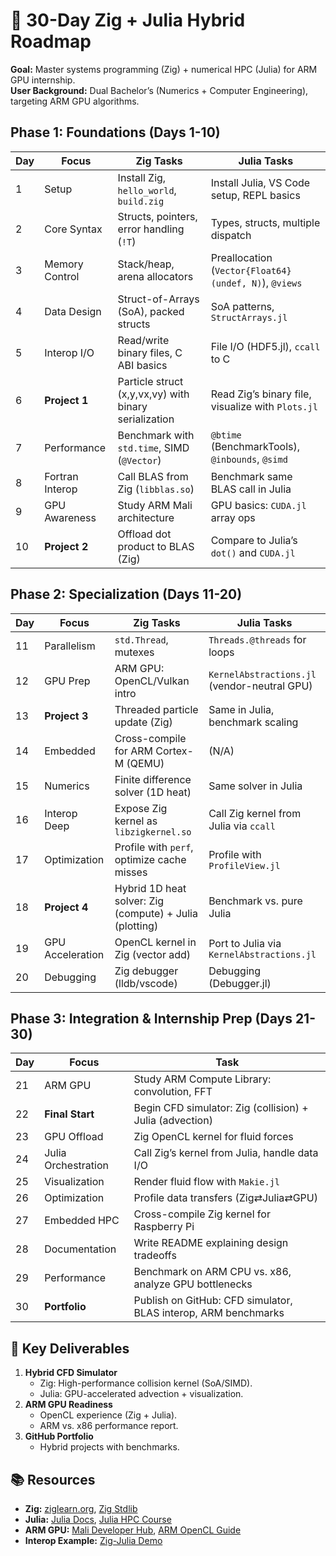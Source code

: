 # 🚀 30-Day Zig + Julia Hybrid Roadmap  
**Goal:** Master systems programming (Zig) + numerical HPC (Julia) for ARM GPU internship.  
**User Background:** Dual Bachelor’s (Numerics + Computer Engineering), targeting ARM GPU algorithms.  

## Phase 1: Foundations (Days 1-10)  
| Day | Focus          | Zig Tasks                                                                 | Julia Tasks                                                               |  
|-----|----------------|---------------------------------------------------------------------------|---------------------------------------------------------------------------|  
| 1   | Setup          | Install Zig, `hello_world`, `build.zig`                                   | Install Julia, VS Code setup, REPL basics                                |  
| 2   | Core Syntax    | Structs, pointers, error handling (`!T`)                                  | Types, structs, multiple dispatch                                        |  
| 3   | Memory Control | Stack/heap, arena allocators                                              | Preallocation (`Vector{Float64}(undef, N)`), `@views`                    |  
| 4   | Data Design    | Struct-of-Arrays (SoA), packed structs                                    | SoA patterns, `StructArrays.jl`                                          |  
| 5   | Interop I/O    | Read/write binary files, C ABI basics                                     | File I/O (HDF5.jl), `ccall` to C                                         |  
| 6   | **Project 1**  | Particle struct (x,y,vx,vy) with binary serialization                     | Read Zig’s binary file, visualize with `Plots.jl`                         |  
| 7   | Performance    | Benchmark with `std.time`, SIMD (`@Vector`)                               | `@btime` (BenchmarkTools), `@inbounds`, `@simd`                          |  
| 8   | Fortran Interop| Call BLAS from Zig (`libblas.so`)                                         | Benchmark same BLAS call in Julia                                         |  
| 9   | GPU Awareness  | Study ARM Mali architecture                                               | GPU basics: `CUDA.jl` array ops                                          |  
| 10  | **Project 2**  | Offload dot product to BLAS (Zig)                                         | Compare to Julia’s `dot()` and `CUDA.jl`                                 |  

## Phase 2: Specialization (Days 11-20)  
| Day | Focus          | Zig Tasks                                                                 | Julia Tasks                                                               |  
|-----|----------------|---------------------------------------------------------------------------|---------------------------------------------------------------------------|  
| 11  | Parallelism    | `std.Thread`, mutexes                                                     | `Threads.@threads` for loops                                             |  
| 12  | GPU Prep       | ARM GPU: OpenCL/Vulkan intro                                              | `KernelAbstractions.jl` (vendor-neutral GPU)                             |  
| 13  | **Project 3**  | Threaded particle update (Zig)                                            | Same in Julia, benchmark scaling                                         |  
| 14  | Embedded       | Cross-compile for ARM Cortex-M (QEMU)                                     | (N/A)                                                                     |  
| 15  | Numerics       | Finite difference solver (1D heat)                                        | Same solver in Julia                                                      |  
| 16  | Interop Deep   | Expose Zig kernel as `libzigkernel.so`                                    | Call Zig kernel from Julia via `ccall`                                   |  
| 17  | Optimization   | Profile with `perf`, optimize cache misses                                | Profile with `ProfileView.jl`                                            |  
| 18  | **Project 4**  | Hybrid 1D heat solver: Zig (compute) + Julia (plotting)                   | Benchmark vs. pure Julia                                                 |  
| 19  | GPU Acceleration| OpenCL kernel in Zig (vector add)                                         | Port to Julia via `KernelAbstractions.jl`                                |  
| 20  | Debugging      | Zig debugger (lldb/vscode)                                                | Debugging (Debugger.jl)                                                  |  

## Phase 3: Integration & Internship Prep (Days 21-30)  
| Day | Focus          | Task                                                                      |  
|-----|----------------|---------------------------------------------------------------------------|  
| 21  | ARM GPU        | Study ARM Compute Library: convolution, FFT                              |  
| 22  | **Final Start**| Begin CFD simulator: Zig (collision) + Julia (advection)                 |  
| 23  | GPU Offload    | Zig OpenCL kernel for fluid forces                                       |  
| 24  | Julia Orchestration| Call Zig’s kernel from Julia, handle data I/O                           |  
| 25  | Visualization  | Render fluid flow with `Makie.jl`                                        |  
| 26  | Optimization   | Profile data transfers (Zig⇄Julia⇄GPU)                                   |  
| 27  | Embedded HPC   | Cross-compile Zig kernel for Raspberry Pi                                |  
| 28  | Documentation  | Write README explaining design tradeoffs                                 |  
| 29  | Performance    | Benchmark on ARM CPU vs. x86, analyze GPU bottlenecks                    |  
| 30  | **Portfolio**  | Publish on GitHub: CFD simulator, BLAS interop, ARM benchmarks           |  

## 🔑 Key Deliverables  
1. **Hybrid CFD Simulator**  
   - Zig: High-performance collision kernel (SoA/SIMD).  
   - Julia: GPU-accelerated advection + visualization.  
2. **ARM GPU Readiness**  
   - OpenCL experience (Zig + Julia).  
   - ARM vs. x86 performance report.  
3. **GitHub Portfolio**  
   - Hybrid projects with benchmarks.  

## 📚 Resources  
- **Zig:** [ziglearn.org](https://ziglearn.org/), [Zig Stdlib](https://ziglang.org/documentation/master/)  
- **Julia:** [Julia Docs](https://docs.julialang.org/), [Julia HPC Course](https://github.com/mitmath/18337)  
- **ARM GPU:** [Mali Developer Hub](https://developer.arm.com/Processors/Mali-GPU), [ARM OpenCL Guide](https://arm-software.github.io/ComputeLibrary/latest/)  
- **Interop Example:** [Zig-Julia Demo](https://github.com/ziglang/zig/wiki/How-to-call-Zig-code-from-Julia)  
